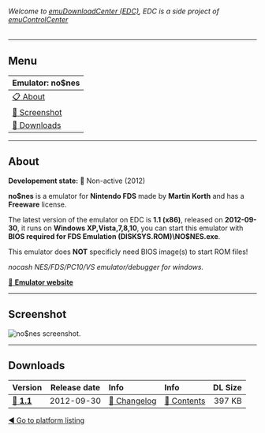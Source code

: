 ###### Welcome to [emuDownloadCenter (EDC)](https://github.com/PhoenixInteractiveNL/emuDownloadCenter/wiki/), EDC is a side project of [emuControlCenter](https://github.com/PhoenixInteractiveNL/emuControlCenter/wiki/)
***
## Menu
| **Emulator: no$nes** |
|:---------|
| [:clipboard: About](#about) |
| [:sunrise: Screenshot](#screenshot) |
| [:floppy_disk: Downloads](#downloads) |
***
## About
**Developement state:** :red_circle: Non-active (2012)

**no$nes** is a emulator for **Nintendo FDS** made by **Martin Korth** and has a **Freeware** license.

The latest version of the emulator on EDC is **1.1 (x86)**, released on **2012-09-30**, it runs on **Windows XP,Vista,7,8,10**, you can start this emulator with **BIOS required for FDS Emulation (DISKSYS.ROM)\NO$NES.exe**.

This emulator does **NOT** specificly need BIOS image(s) to start ROM files!

_nocash NES/FDS/PC10/VS emulator/debugger for windows._

[:link: **Emulator website**](http://problemkaputt.de/index.htm)
***
## Screenshot
![](https://raw.githubusercontent.com/PhoenixInteractiveNL/emuDownloadCenter/master/hooks/nones/emulator_screenshot_01.jpg "no$nes screenshot.")
***
## Downloads
| Version  | Release date  | Info       | Info       | DL Size    |
|:---------|:-------------:|:-----------|:-----------|-----------:|
| [:floppy_disk: **1.1**](https://github.com/PhoenixInteractiveNL/edc-repo0001/raw/master/nones/1.1.7z) | 2012-09-30 | [:page_facing_up: Changelog](https://github.com/PhoenixInteractiveNL/edc-repo0001/blob/master/nones/1.1_changelog.txt) | [:mag_right: Contents](https://github.com/PhoenixInteractiveNL/edc-repo0001/blob/master/nones/1.1_contents.txt) | 397 KB |

[:arrow_backward: Go to platform listing](https://github.com/PhoenixInteractiveNL/emuDownloadCenter/wiki/EDC-Platform-List)
